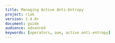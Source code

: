 ```yaml
---
title: Managing Active Anti-Entropy
project: riak
version: 1.4.8+
document: guide
audience: advanced
keywords: [operators, aae, active anti-entropy]
---
```


